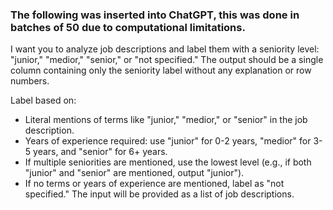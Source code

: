 ### The following was inserted into ChatGPT, this was done in batches of 50 due to computational limitations.

I want you to analyze job descriptions and label them with a seniority level: "junior," "medior," "senior," or "not specified." The output should be a single column containing only the seniority label without any explanation or row numbers.

Label based on:

- Literal mentions of terms like "junior," "medior," or "senior" in the job description.
- Years of experience required: use "junior" for 0-2 years, "medior" for 3-5 years, and "senior" for 6+ years.
- If multiple seniorities are mentioned, use the lowest level (e.g., if both "junior" and "senior" are mentioned, output "junior").
- If no terms or years of experience are mentioned, label as "not specified."
The input will be provided as a list of job descriptions.
